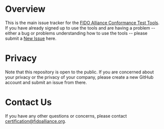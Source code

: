 # Overview
This is the main issue tracker for the [FIDO Alliance Conformance Test Tools](https://fidoalliance.org/certification/conformance/). If you have already signed up to use the tools and are having a problem -- either a bug or problems understanding how to use the tools -- please submit a [New Issue](https://github.com/fido-alliance/conformance-tool-issues/issues) here.

# Privacy
Note that this repository is open to the public. If you are concerned about your privacy or the privacy of your company, please create a new GitHub account and submit an issue from there.

# Contact Us
If you have any other questions or concerns, please contact [certification@fidoalliance.org](mailto:certification@fidoalliance.org).